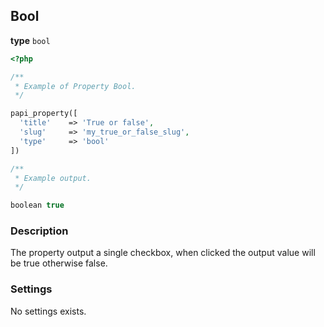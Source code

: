 ## Bool

**type** `bool`

```php
<?php

/**
 * Example of Property Bool.
 */

papi_property([
  'title'    => 'True or false',
  'slug'     => 'my_true_or_false_slug',
  'type'     => 'bool'
])

/**
 * Example output.
 */

boolean true
```

### Description

The property output a single checkbox, when clicked the output value will be true otherwise false.

### Settings

No settings exists.
